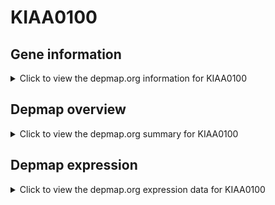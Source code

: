 <h1>KIAA0100</h1>

<h2>Gene information</h2>
<details>
  <summary>Click to view the depmap.org information for KIAA0100</summary>
  <iframe src="https://depmap.org/portal/gene/KIAA0100?tab=about" style="border:none;width:100%;height:800px"></iframe>
</details>

<h2>Depmap overview</h2>
<details>
  <summary>Click to view the depmap.org summary for KIAA0100</summary>
  <iframe src="https://depmap.org/portal/gene/KIAA0100?tab=overview" style="border:none;width:100%;height:800px"></iframe>
</details>

<h2>Depmap expression</h2>
<details>
  <summary>Click to view the depmap.org expression data for KIAA0100</summary>
  <iframe src="https://depmap.org/portal/gene/KIAA0100?tab=characterization" style="border:none;width:100%;height:800px"></iframe>
</details>


<!--
<h2>Reactome Pathway diagram</h2>
PNAME
-->


